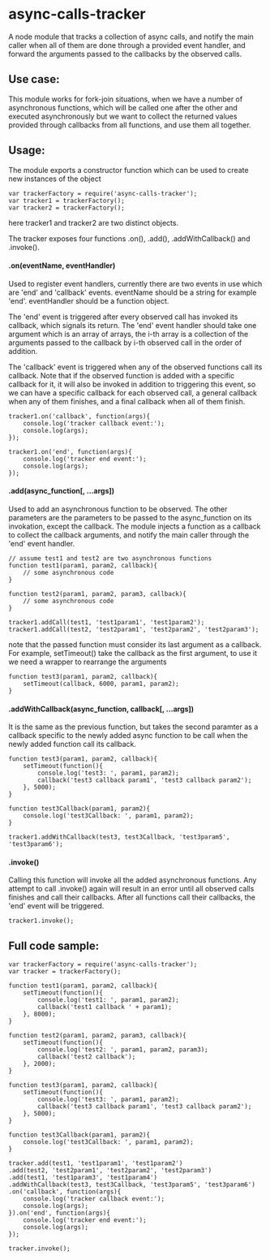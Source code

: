 # async-calls-tracker
A node module that tracks a collection of async calls, and notify the main caller when all of them are done through a provided event handler, and forward the arguments passed to the callbacks by the observed calls.

## Use case:
This module works for fork-join situations, when we have a number of asynchronous functions, which will be called one after the other and executed asynchronously but we want to collect the returned values provided through callbacks from all functions, and use them all together.

## Usage:
The module exports a constructor function which can be used to create new instances of the object
```
var trackerFactory = require('async-calls-tracker');
var tracker1 = trackerFactory();
var tracker2 = trackerFactory();
```
here tracker1 and tracker2 are two distinct objects.

The tracker exposes four functions .on(), .add(), .addWithCallback() and .invoke().

#### .on(eventName, eventHandler)
Used to register event handlers, currently there are two events in use which are 'end' and 'callback' events. eventName should be a string for example 'end'. eventHandler should be a function object.

The 'end' event is triggered after every observed call has invoked its callback, which signals its return. The 'end' event handler should take one argument which is an array of arrays, the i-th array is a collection of the arguments passed to the callback by i-th observed call in the order of addition.

The 'callback' event is triggered when any of the observed functions call its callback. Note that if the observed function is added with a specific callback for it, it will also be invoked in addition to triggering this event, so we can have a specific callback for each observed call, a general callback when any of them finishes, and a final callback when all of them finish.
```
tracker1.on('callback', function(args){
	console.log('tracker callback event:');
	console.log(args);
});

tracker1.on('end', function(args){
	console.log('tracker end event:');
	console.log(args);
});
```
#### .add(async_function[, ...args])
Used to add an asynchronous function to be observed. The other parameters are the parameters to be passed to the async_function on its invokation, except the callback. The module injects a function as a callback to collect the callback arguments, and notify the main caller through the 'end' event handler.
```
// assume test1 and test2 are two asynchronous functions
function test1(param1, param2, callback){
	// some asynchronous code
}

function test2(param1, param2, param3, callback){
	// some asynchronous code
}

tracker1.addCall(test1, 'test1param1', 'test1param2');
tracker1.addCall(test2, 'test2param1', 'test2param2', 'test2param3');
```
note that the passed function must consider its last argument as a callback. For example, setTimeout() take the callback as the first argument, to use it we need a wrapper to rearrange the arguments
```
function test3(param1, param2, callback){
	setTimeout(callback, 6000, param1, param2);
}
```
#### .addWithCallback(async_function, callback[, ...args])
It is the same as the previous function, but takes the second paramter as a callback specific to the newly added async function to be call when the newly added function call its callback.
```
function test3(param1, param2, callback){
    setTimeout(function(){
        console.log('test3: ', param1, param2);
        callback('test3 callback param1', 'test3 callback param2');
    }, 5000);
}

function test3Callback(param1, param2){
    console.log('test3Callback: ', param1, param2);
}

tracker1.addWithCallback(test3, test3Callback, 'test3param5', 'test3param6');
```
#### .invoke()
Calling this function will invoke all the added asynchronous functions. Any attempt to call .invoke() again will result in an error until all observed calls finishes and call their callbacks. After all functions call their callbacks, the 'end' event will be triggered.
```
tracker1.invoke();
```
## Full code sample:
```
var trackerFactory = require('async-calls-tracker');
var tracker = trackerFactory();

function test1(param1, param2, callback){
    setTimeout(function(){
        console.log('test1: ', param1, param2);
        callback('test1 callback ' + param1);
    }, 8000);
}
 
function test2(param1, param2, param3, callback){
    setTimeout(function(){
        console.log('test2: ', param1, param2, param3);
        callback('test2 callback');
    }, 2000);
}

function test3(param1, param2, callback){
    setTimeout(function(){
        console.log('test3: ', param1, param2);
        callback('test3 callback param1', 'test3 callback param2');
    }, 5000);
}

function test3Callback(param1, param2){
    console.log('test3Callback: ', param1, param2);
}

tracker.add(test1, 'test1param1', 'test1param2')
.add(test2, 'test2param1', 'test2param2', 'test2param3')
.add(test1, 'test1param3', 'test1param4')
.addWithCallback(test3, test3Callback, 'test3param5', 'test3param6')
.on('callback', function(args){
	console.log('tracker callback event:');
	console.log(args);
}).on('end', function(args){
	console.log('tracker end event:');
    console.log(args);
});
 
tracker.invoke();
```
